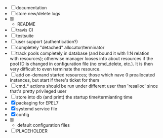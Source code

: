 - [ ] documentation
- [ ] store new/delete logs
- [x] - README
- [ ] travis CI
- [ ]   testsuite
- [ ] user support (authentication?)
- [ ] completely "detached" allocator/terminator
- [ ] track pools completely in database (and bound it with 1:N relation with
      resources);  otherwise manager looses info about resources if the pool ID
      is changed in configuration file (no cmd_delete, etc.).  It is then very
      difficult to even terminate the resource.
- [ ] add on-demand started resources;  those which nave 0 preallocated
      instances, but start if there's ticket for them
- [ ] cmd\_\* actions should be run under different user than 'resalloc' since
      that's pretty privileged user
- [ ] store into db (and print) the startup time/termianting time
- [x] packaging for EPEL7
- [x] systemd service file
- [x] config
- [x] - default configuration files
- [ ] PLACEHOLDER
